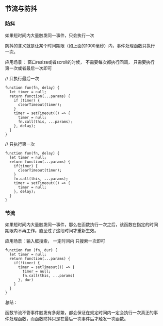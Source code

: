 
## 节流与防抖


### 防抖

如果短时间内大量触发同一事件，只会执行一次

防抖的含义就是让某个时间期限（如上面的1000毫秒）内，事件处理函数只执行一次。

应用场景： 窗口resize或者scroll的时候， 不需要每次都执行回调， 只需要执行第一次或者最后一次即可

// 只执行最后一次

```
function fun(fn, delay) {
  let timer = null;
  return function(...params) {
    if (timer) {
      clearTimeout(timer);
    }
    timer = setTimeout(() => {
      timer = null;
      fn.call(this, ...params);
    }, delay);
  }
}
```

// 只执行第一次

```
function fun(fn, delay) {
  let timer = null;
  return function(...params) {
    if(timer) {
      clearTimeout(timer);
    }
    fn.call(this, ...params);
    timer = setTimeout(() => {
      timer = null;
    }, delay);
  }
}
```

### 节流

如果短时间内大量触发同一事件，那么在函数执行一次之后，该函数在指定的时间期限内不再工作，直至过了这段时间才重新生效。

应用场景：输入框搜索， 一定时间内 只搜索一次即可

```
function fun (fn, dur) {
  let timer = null;
  return function(...params) {
    if(!timer) {
      timer = setTimeout(() => {
        timer = null;
        fn.call(this, ...params)
      }, dur)
    }
  }
}
```


总结：

函数节流不管事件触发有多频繁，都会保证在规定时间内一定会执行一次真正的事件处理函数，而函数防抖只是在最后一次事件后才触发一次函数。